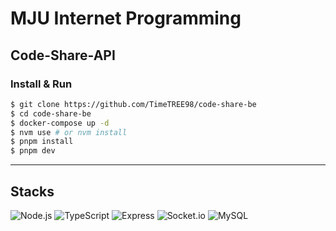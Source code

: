 # MJU Internet Programming
## Code-Share-API

### Install & Run
```bash
$ git clone https://github.com/TimeTREE98/code-share-be
$ cd code-share-be
$ docker-compose up -d
$ nvm use # or nvm install
$ pnpm install
$ pnpm dev
```

---

## Stacks
![Node.js](https://img.shields.io/badge/Node.js-5FA04E?style=for-the-badge&logo=Node.js&logoColor=white)
![TypeScript](https://img.shields.io/badge/TypeScript-3178C6?style=for-the-badge&logo=TypeScript&logoColor=white)
![Express](https://img.shields.io/badge/Express-000000?style=for-the-badge&logo=Express&logoColor=white)
![Socket.io](https://img.shields.io/badge/Socket.io-010101?style=for-the-badge&logo=Socket.io&logoColor=white)
![MySQL](https://img.shields.io/badge/MySQL-4479A1?style=for-the-badge&logo=MySQL&logoColor=white)
